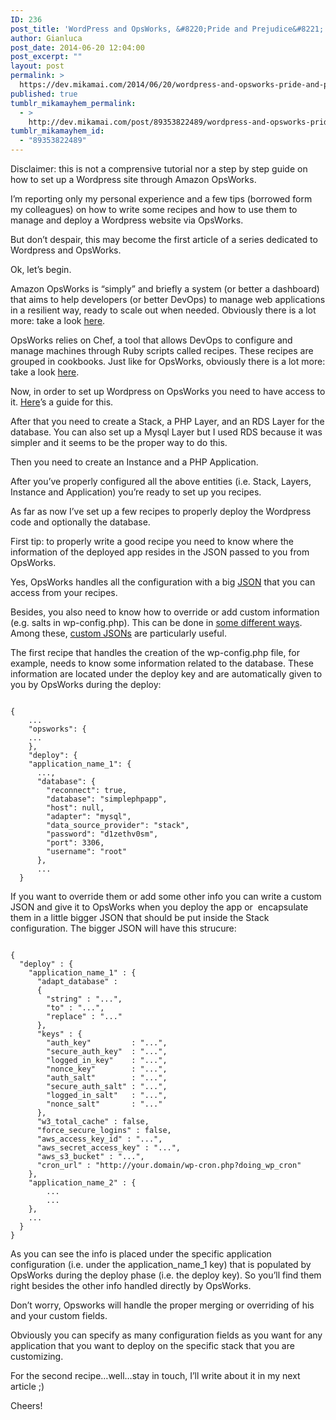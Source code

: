 ```yaml
---
ID: 236
post_title: 'WordPress and OpsWorks, &#8220;Pride and Prejudice&#8221;'
author: Gianluca
post_date: 2014-06-20 12:04:00
post_excerpt: ""
layout: post
permalink: >
  https://dev.mikamai.com/2014/06/20/wordpress-and-opsworks-pride-and-prejudice-4/
published: true
tumblr_mikamayhem_permalink:
  - >
    http://dev.mikamai.com/post/89353822489/wordpress-and-opsworks-pride-and-prejudice
tumblr_mikamayhem_id:
  - "89353822489"
---
```

Disclaimer: this is not a comprensive tutorial nor a step by step guide on how to set up a Wordpress site through Amazon OpsWorks.

I’m reporting only my personal experience and a few tips (borrowed form my colleagues) on how to write some recipes and how to use them to manage and deploy a Wordpress website via OpsWorks.

But don’t despair, this may become the first article of a series dedicated to Wordpress and OpsWorks.

Ok, let’s begin.

<!--more-->

Amazon OpsWorks is “simply” and briefly a system (or better a dashboard) that aims to help developers (or better DevOps) to manage web applications in a resilient way, ready to scale out when needed. Obviously there is a lot more: take a look <a href="http://docs.aws.amazon.com/opsworks/latest/userguide/welcome.html" target="_blank">here</a>.

OpsWorks relies on Chef, a tool that allows DevOps to configure and manage machines through Ruby scripts called recipes. These recipes are grouped in cookbooks. Just like for OpsWorks, obviously there is a lot more: take a look <a href="http://docs.opscode.com/" target="_blank">here</a>.<a href="http://docs.opscode.com/" target="_blank">
</a>

Now, in order to set up Wordpress on OpsWorks you need to have access to it. <a href="http://docs.aws.amazon.com/opsworks/latest/userguide/gettingstarted-sign.html" target="_blank">Here</a>’s a guide for this.

After that you need to create a Stack, a PHP Layer, and an RDS Layer for the database. You can also set up a Mysql Layer but I used RDS because it was simpler and it seems to be the proper way to do this.

Then you need to create an Instance and a PHP Application.

After you’ve properly configured all the above entities (i.e. Stack, Layers, Instance and Application) you’re ready to set up you recipes.

As far as now I’ve set up a few recipes to properly deploy the Wordpress code and optionally the database.

First tip: to properly write a good recipe you need to know where the information of the deployed app resides in the JSON passed to you from OpsWorks.

Yes, OpsWorks handles all the configuration with a big <a href="http://docs.aws.amazon.com/opsworks/latest/userguide/workingcookbook-json.html" target="_blank">JSON</a> that you can access from your recipes.

Besides, you also need to know how to override or add custom information (e.g. salts in wp-config.php). This can be done in <a href="http://docs.aws.amazon.com/opsworks/latest/userguide/customizing.html" target="_blank">some different ways</a>. Among these, <a href="http://docs.aws.amazon.com/opsworks/latest/userguide/workingcookbook-json-override.html" target="_blank">custom JSONs</a> are particularly useful.

The first recipe that handles the creation of the wp-config.php file, for example, needs to know some information related to the database. These information are located under the deploy key and are automatically given to you by OpsWorks during the deploy:
<pre><code> 
{
    ...
    "opsworks": {
    ...
    },
    "deploy": {
    "application_name_1": {
      ...,
      "database": {
        "reconnect": true,
        "database": "simplephpapp",
        "host": null,
        "adapter": "mysql",
        "data_source_provider": "stack",
        "password": "d1zethv0sm",
        "port": 3306,
        "username": "root"
      },
      ...
  }
</code></pre>
If you want to override them or add some other info you can write a custom JSON and give it to OpsWorks when you deploy the app or  encapsulate them in a little bigger JSON that should be put inside the Stack configuration.
The bigger JSON will have this strucure:
<pre><code>
{
  "deploy" : {
    "application_name_1" : {
      "adapt_database" :
      {
        "string" : "...",
        "to" : "...",
        "replace" : "..."
      },
      "keys" : {
        "auth_key"         : "...",
        "secure_auth_key"  : "...",
        "logged_in_key"    : "...",
        "nonce_key"        : "...",
        "auth_salt"        : "...",
        "secure_auth_salt" : "...",
        "logged_in_salt"   : "...",
        "nonce_salt"       : "..."
      },
      "w3_total_cache" : false,
      "force_secure_logins" : false,
      "aws_access_key_id" : "...",
      "aws_secret_access_key" : "...",
      "aws_s3_bucket" : "...",
      "cron_url" : "http://your.domain/wp-cron.php?doing_wp_cron"
    },
    "application_name_2" : {
        ...
        ...
    },
    ...
  }
}
</code></pre>
As you can see the info is placed under the specific application configuration (i.e. under the application_name_1 key) that is populated by OpsWorks during the deploy phase (i.e. the deploy key). So you’ll find them right besides the other info handled directly by OpsWorks.

Don’t worry, Opsworks will handle the proper merging or overriding of his and your custom fields.

Obviously you can specify as many configuration fields as you want for any application that you want to deploy on the specific stack that you are customizing.

For the second recipe…well…stay in touch, I’ll write about it in my next article ;)

Cheers!
